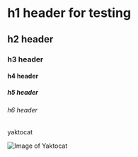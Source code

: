 # h1 header for testing




## h2 header
### h3 header
#### h4 header
##### h5 header
###### h6 header

yaktocat

![Image of Yaktocat](https://octodex.github.com/images/yaktocat.png)
